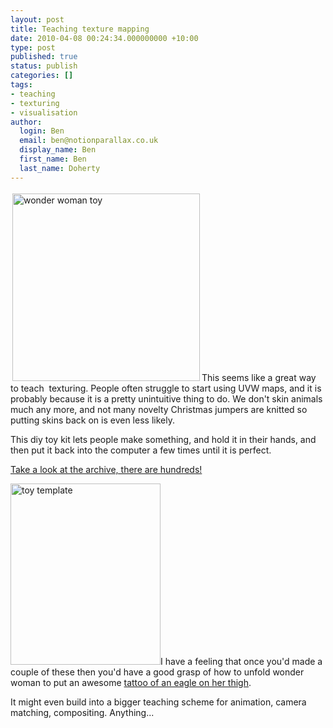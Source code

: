 ```yaml
---
layout: post
title: Teaching texture mapping
date: 2010-04-08 00:24:34.000000000 +10:00
type: post
published: true
status: publish
categories: []
tags:
- teaching
- texturing
- visualisation
author:
  login: Ben
  email: ben@notionparallax.co.uk
  display_name: Ben
  first_name: Ben
  last_name: Doherty
---
```

<p><img class="alignleft" style="width: 300; height: 300; margin: 3px;" src="{{ site.baseurl }}/assets/wonder_woman.jpg" alt="wonder woman toy" />This seems like a great way to teach  texturing. People often struggle to start using UVW maps, and it is probably because it is a pretty unintuitive thing to do. We don't skin animals much any more, and not many novelty Christmas jumpers are knitted so putting skins back on is even less likely.</p>
<p>This diy toy kit lets people make something, and hold it in their hands, and then put it back into the computer a few times until it is perfect.</p>
<p><a href="http://toy-a-day.blogspot.com/2008_06_01_archive.html"> Take a look at the archive, there are hundreds!</a></p>
<p><img class="alignright" src="{{ site.baseurl }}/assets/blank2.jpg" alt="toy template" width="240" height="290" />I have a feeling that once you'd made a couple of these then you'd have a good grasp of how to unfold wonder woman to put an awesome <a href="http://3.bp.blogspot.com/_EPX3hvkXDnw/SO3GXji5dFI/AAAAAAAAAJQ/SAL5KJETrpA/s320/eagle.jpg">tattoo of an eagle on her thigh</a>.</p>
<p>It might even build into a bigger teaching scheme for animation, camera matching, compositing. Anything...</p>
